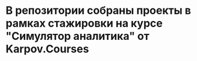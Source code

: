 # В репозитории собраны проекты в рамках стажировки на курсе "Симулятор аналитика" от Karpov.Courses
